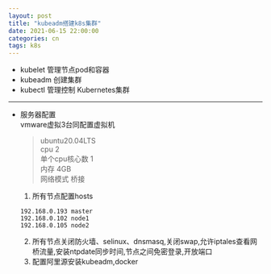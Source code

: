 ```yaml
---
layout: post
title: "kubeadm搭建k8s集群"
date: 2021-06-15 22:00:00
categories: cn
tags: k8s
---
```


* kubelet 管理节点pod和容器
* kubeadm 创建集群
* kubectl 管理控制 Kubernetes集群
----------------------------------------------
* 服务器配置  
  vmware虚拟3台同配置虚拟机
    > ubuntu20.04LTS    
    > cpu 2    
    > 单个cpu核心数 1    
    > 内存 4GB    
    > 网络模式 桥接   

  1. 所有节点配置hosts
    ```
    192.168.0.193 master
    192.168.0.102 node1
    192.168.0.105 node2
    ```
  2. 所有节点关闭防火墙、selinux、dnsmasq,关闭swap,允许iptales查看网桥流量,安装ntpdate同步时间,节点之间免密登录,开放端口
  3. 配置阿里源安装kubeadm,docker

